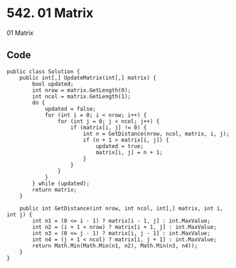 # 542. 01 Matrix
01 Matrix

## Code
    public class Solution {
        public int[,] UpdateMatrix(int[,] matrix) {
            bool updated;
            int nrow = matrix.GetLength(0);
            int ncol = matrix.GetLength(1);
            do {
                updated = false;
                for (int i = 0; i < nrow; i++) {
                    for (int j = 0; j < ncol; j++) {
                        if (matrix[i, j] != 0) {
                            int n = GetDistance(nrow, ncol, matrix, i, j);
                            if (n + 1 > matrix[i, j]) {
                                updated = true;
                                matrix[i, j] = n + 1;
                            }
                        }
                    }
                }
            } while (updated);
            return matrix;
        }
        
        public int GetDistance(int nrow, int ncol, int[,] matrix, int i, int j) {
            int n1 = (0 <= i - 1) ? matrix[i - 1, j] : int.MaxValue;
            int n2 = (i + 1 < nrow) ? matrix[i + 1, j] : int.MaxValue;
            int n3 = (0 <= j - 1) ? matrix[i, j - 1] : int.MaxValue;
            int n4 = (j + 1 < ncol) ? matrix[i, j + 1] : int.MaxValue;
            return Math.Min(Math.Min(n1, n2), Math.Min(n3, n4));
        }
    }